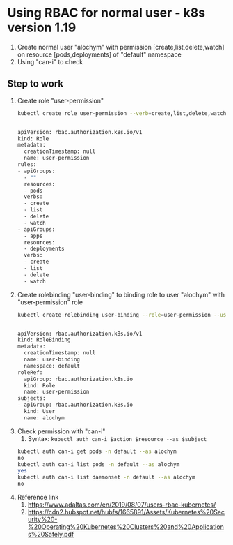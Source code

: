 # Using RBAC for normal user - k8s version 1.19
1. Create normal user "alochym" with permission [create,list,delete,watch] on resource [pods,deployments] of "default" namespace
2. Using "can-i" to check
## Step to work
1. Create role "user-permission"
   ```bash
   kubectl create role user-permission --verb=create,list,delete,watch --resource=pods,deployment --dry-run=client -oyaml |tee role-user-permission.yaml
   
   
   apiVersion: rbac.authorization.k8s.io/v1
   kind: Role
   metadata:
     creationTimestamp: null
     name: user-permission
   rules:
   - apiGroups:
     - ""
     resources:
     - pods
     verbs:
     - create
     - list
     - delete
     - watch
   - apiGroups:
     - apps
     resources:
     - deployments
     verbs:
     - create
     - list
     - delete
     - watch
   ```
2. Create rolebinding "user-binding" to binding role to user "alochym" with "user-permission" role
   ```bash
   kubectl create rolebinding user-binding --role=user-permission --user=alochym -n default --dry-run=client -oyaml |tee rolebinding-user-binding.yaml
   
   
   apiVersion: rbac.authorization.k8s.io/v1
   kind: RoleBinding
   metadata:
     creationTimestamp: null
     name: user-binding
     namespace: default
   roleRef:
     apiGroup: rbac.authorization.k8s.io
     kind: Role
     name: user-permission
   subjects:
   - apiGroup: rbac.authorization.k8s.io
     kind: User
     name: alochym
   ```
3. Check permission with "can-i"
   1. Syntax: `kubectl auth can-i $action $resource --as $subject`
   ```bash
   kubectl auth can-i get pods -n default --as alochym
   no
   kubectl auth can-i list pods -n default --as alochym
   yes
   kubectl auth can-i list daemonset -n default --as alochym
   no
   ```
4. Reference link
   1. https://www.adaltas.com/en/2019/08/07/users-rbac-kubernetes/
   2. https://cdn2.hubspot.net/hubfs/1665891/Assets/Kubernetes%20Security%20-%20Operating%20Kubernetes%20Clusters%20and%20Applications%20Safely.pdf
